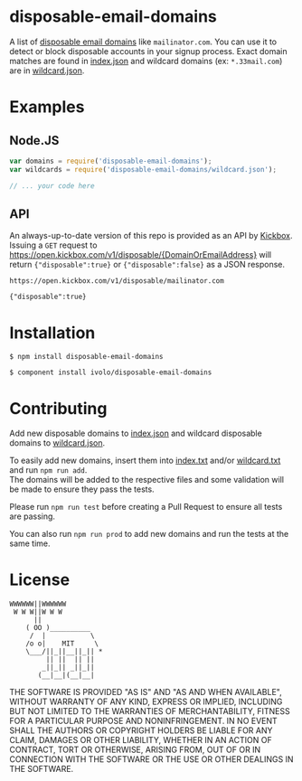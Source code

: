 # disposable-email-domains

A list of [disposable email domains](http://en.wikipedia.org/wiki/Disposable_email_address) like `mailinator.com`. You can use it to detect or block disposable accounts in your signup process. Exact domain matches are found in [index.json](https://github.com/ivolo/disposable-email-domains/blob/master/index.json) and wildcard domains (ex: `*.33mail.com`) are in [wildcard.json](https://github.com/ivolo/disposable-email-domains/blob/master/wildcard.json).

# Examples

## Node.JS
```js
var domains = require('disposable-email-domains');
var wildcards = require('disposable-email-domains/wildcard.json');

// ... your code here
```

## API

An always-up-to-date version of this repo is provided as an API by [Kickbox](https://kickbox.com/). Issuing a `GET` request to https://open.kickbox.com/v1/disposable/{DomainOrEmailAddress} will return `{"disposable":true}` or `{"disposable":false}` as a JSON response.

```
https://open.kickbox.com/v1/disposable/mailinator.com

{"disposable":true}
```

# Installation
  
```
$ npm install disposable-email-domains
```
```
$ component install ivolo/disposable-email-domains
```

# Contributing

Add new disposable domains to [index.json](https://github.com/ivolo/disposable-email-domains/blob/master/index.json) and wildcard disposable domains to [wildcard.json](https://github.com/ivolo/disposable-email-domains/blob/master/wildcard.json).  

To easily add new domains, insert them into [index.txt](https://github.com/ivolo/disposable-email-domains/blob/master/contributions/index.txt) and/or [wildcard.txt](https://github.com/ivolo/disposable-email-domains/blob/master/contributions/wildcard.txt) and run `npm run add`.  
The domains will be added to the respective files and some validation will be made to ensure they pass the tests.

Please run `npm run test` before creating a Pull Request to ensure all tests are passing.

You can also run `npm run prod` to add new domains and run the tests at the same time.

# License

```
WWWWWW||WWWWWW
 W W W||W W W
      ||
    ( OO )__________
     /  |           \
    /o o|    MIT     \
    \___/||_||__||_|| *
         || ||  || ||
        _||_|| _||_||
       (__|__|(__|__|
```

THE SOFTWARE IS PROVIDED "AS IS" AND "AS AND WHEN AVAILABLE", WITHOUT WARRANTY OF ANY KIND, EXPRESS OR
IMPLIED, INCLUDING BUT NOT LIMITED TO THE WARRANTIES OF MERCHANTABILITY,
FITNESS FOR A PARTICULAR PURPOSE AND NONINFRINGEMENT.  IN NO EVENT SHALL THE
AUTHORS OR COPYRIGHT HOLDERS BE LIABLE FOR ANY CLAIM, DAMAGES OR OTHER
LIABILITY, WHETHER IN AN ACTION OF CONTRACT, TORT OR OTHERWISE, ARISING FROM,
OUT OF OR IN CONNECTION WITH THE SOFTWARE OR THE USE OR OTHER DEALINGS IN
THE SOFTWARE.
